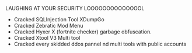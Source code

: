 LAUGHING AT YOUR SECURITY LOOOOOOOOOOOOOOL
- Cracked SQLInjection Tool XDumpGo
- Cracked Zebratic Mod Menu
- Cracked Hyxer X (fortnite checker) garbage obfuscation.
- Cracked Xtool V3 Multi tool
- Cracked every skidded ddos pannel nd multi tools with public accounts
<!--
**howlreverse/howlreverse** is a ✨ _special_ ✨ repository because its `README.md` (this file) appears on your GitHub profile.

Here are some ideas to get you started:

- 🔭 I’m currently working on ...
- 🌱 I’m currently learning ...
- 👯 I’m looking to collaborate on ...
- 🤔 I’m looking for help with ...
- 💬 Ask me about ...
- 📫 How to reach me: ...
- 😄 Pronouns: ...
- ⚡ Fun fact: ...
-->

